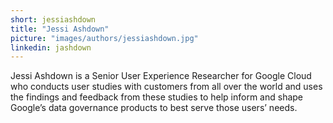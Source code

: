 ```yaml
---
short: jessiashdown
title: "Jessi Ashdown"
picture: "images/authors/jessiashdown.jpg"
linkedin: jashdown
---
```


Jessi Ashdown is a Senior User Experience Researcher for Google Cloud who conducts user studies
with customers from all over the world and uses the findings and feedback from these studies to
help inform and shape Google’s data governance products to best serve those users’ needs.
